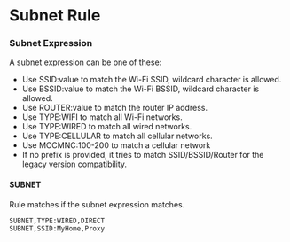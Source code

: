 # Subnet Rule

### Subnet Expression

A subnet expression can be one of these:
  - Use SSID:value to match the Wi-Fi SSID, wildcard character is allowed.
  - Use BSSID:value to match the Wi-Fi BSSID, wildcard character is allowed.
  - Use ROUTER:value to match the router IP address.
  - Use TYPE:WIFI to match all Wi-Fi networks.
  - Use TYPE:WIRED to match all wired networks.
  - Use TYPE:CELLULAR to match all cellular networks.
  - Use MCCMNC:100-200 to match a cellular network
  - If no prefix is provided, it tries to match SSID/BSSID/Router for the legacy version compatibility.



#### SUBNET

Rule matches if the subnet expression matches.

```
SUBNET,TYPE:WIRED,DIRECT
SUBNET,SSID:MyHome,Proxy
```


